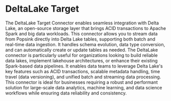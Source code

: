 # DeltaLake Target
The DeltaLake Target Connector enables seamless integration with Delta Lake, an open-source storage layer that brings ACID transactions to Apache Spark and big data workloads. This connector allows you to stream data from Popsink directly into Delta Lake tables, supporting both batch and real-time data ingestion. It handles schema evolution, data type conversion, and can automatically create or update tables as needed. The DeltaLake connector is particularly useful for organizations looking to build reliable data lakes, implement lakehouse architectures, or enhance their existing Spark-based data pipelines. It enables data teams to leverage Delta Lake's key features such as ACID transactions, scalable metadata handling, time travel (data versioning), and unified batch and streaming data processing. This connector is ideal for businesses requiring a robust and performant solution for large-scale data analytics, machine learning, and data science workflows while ensuring data reliability and consistency.